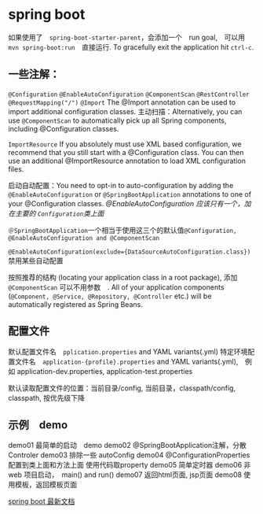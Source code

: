 # spring boot
如果使用了　`spring-boot-starter-parent`，会添加一个　run goal,　可以用　`mvn spring-boot:run`　直接运行.
To gracefully exit the application hit `ctrl-c`.

## 一些注解：

`@Configuration`
`@EnableAutoConfiguration`
`@ComponentScan`
`@RestController`
`@RequestMapping("/")`
`@Import` The @Import annotation can be used to import additional configuration classes. 
主动扫描：Alternatively, you can use `@ComponentScan` to automatically pick up all Spring components, including @Configuration classes.

`ImportResource` If you absolutely must use XML based configuration, we recommend that you still start with a @Configuration class. You can then use an additional @ImportResource annotation to load XML configuration files.

启动自动配置：You need to opt-in to auto-configuration by adding the `@EnableAutoConfiguration` or `@SpringBootApplication` annotations to one of your @Configuration classes.
*@EnableAutoConfiguration 应该只有一个，加在主要的 `Configuration`类上面*

`＠SpringBootApplication`一个相当于使用这三个的默认值`@Configuration, @EnableAutoConfiguration and @ComponentScan`

`@EnableAutoConfiguration(exclude={DataSourceAutoConfiguration.class})`  禁用某些自动配置


按照推荐的结构 (locating your application class in a root package), 添加 `@ComponentScan` 可以不用参数　. All of your application components (`@Component, @Service, @Repository, @Controller` etc.) will be automatically registered as Spring Beans.


## 配置文件
默认配置文件名　`pplication.properties` and YAML variants(.yml)
特定环境配置文件名　`application-{profile}.properties` and YAML variants(.yml),　例如 application-dev.properties, application-test.properties

默认读取配置文件的位置：当前目录/config, 当前目录，classpath/config, classpath, 按优先级下降　


## 示例　demo
demo01 最简单的启动　demo
demo02 @SpringBootApplication注解，分散　Controler
demo03 排除一些 autoConfig
demo04 @ConfigurationProperties 配置到类上面和方法上面
		使用代码取property
demo05 简单定时器
demo06 非 web 项目启动，　main() and run()
demo07 返回html页面, jsp页面
demo08 使用模板，返回模板页面





[spring boot 最新文档](https://docs.spring.io/spring-boot/docs/current-SNAPSHOT/reference/htmlsingle/#getting-started)  
